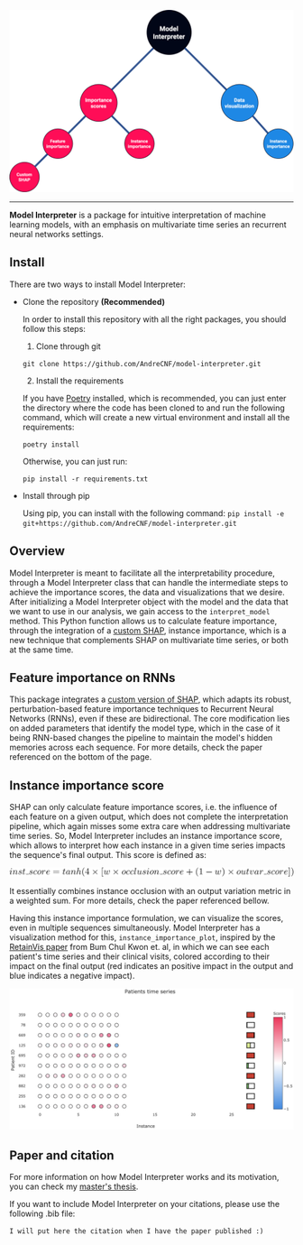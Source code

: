 ![Model Interpreter diagram](https://raw.githubusercontent.com/AndreCNF/model-interpreter/master/docs/images/ModelInterpreterMap.png)

---

**Model Interpreter** is a package for intuitive interpretation of machine learning models, with an emphasis on multivariate time series an recurrent neural networks settings.

## Install

There are two ways to install Model Interpreter:

* Clone the repository **(Recommended)**

  In order to install this repository with all the right packages, you should follow this steps:

  1. Clone through git

  ```
  git clone https://github.com/AndreCNF/model-interpreter.git
  ```

  2. Install the requirements

  If you have [Poetry](https://python-poetry.org/) installed, which is recommended, you can just enter the directory where the code has been cloned to and run the following command, which will create a new virtual environment and install all the requirements:

  ```
  poetry install
  ```

  Otherwise, you can just run:

  ```
  pip install -r requirements.txt
  ```

* Install through pip

  Using pip, you can install with the following command:
  `pip install -e git+https://github.com/AndreCNF/model-interpreter.git`

## Overview

Model Interpreter is meant to facilitate all the interpretability procedure, through a Model Interpreter class that can handle the intermediate steps to achieve the importance scores, the data and visualizations that we desire. After initializing a Model Interpreter object with the model and the data that we want to use in our analysis, we gain access to the `interpret_model` method. This Python function allows us to calculate feature importance, through the integration of a [custom SHAP](https://github.com/AndreCNF/shap), instance importance, which is a new technique that complements SHAP on multivariate time series, or both at the same time.

## Feature importance on RNNs

This package integrates a [custom version of SHAP](https://github.com/AndreCNF/shap), which adapts its robust, perturbation-based feature importance techniques to Recurrent Neural Networks (RNNs), even if these are bidirectional. The core modification lies on added parameters that identify the model type, which in the case of it being RNN-based changes the pipeline to maintain the model's hidden memories across each sequence. For more details, check the paper referenced on the bottom of the page.

## Instance importance score

SHAP can only calculate feature importance scores, i.e. the influence of each feature on a given output, which does not complete the interpretation pipeline, which again misses some extra care when addressing multivariate time series. So, Model Interpreter includes an instance importance score, which allows to interpret how each instance in a given time series impacts the sequence's final output. This score is defined as:

![Instance importance equation](https://raw.githubusercontent.com/AndreCNF/model-interpreter/master/docs/images/InstanceImportanceEq.png)

It essentially combines instance occlusion with an output variation metric in a weighted sum. For more details, check the paper referenced bellow.

Having this instance importance formulation, we can visualize the scores, even in multiple sequences simultaneously. Model Interpreter has a visualization method for this, `instance_importance_plot`, inspired by the [RetainVis paper](https://arxiv.org/abs/1805.10724) from Bum Chul Kwon et. al, in which we can see each patient's time series and their clinical visits, colored according to their impact on the final output (red indicates an positive impact in the output and blue indicates a negative impact).

![Patients time series](https://raw.githubusercontent.com/AndreCNF/model-interpreter/master/docs/images/PatientsTimeSeries.png)

## Paper and citation

For more information on how Model Interpreter works and its motivation, you can check my [master's thesis](http://andrecnf.github.io/master-thesis).

If you want to include Model Interpreter on your citations, please use the following .bib file:

```
I will put here the citation when I have the paper published :)
```
